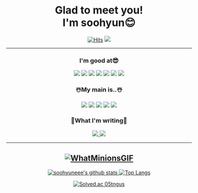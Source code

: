 <div align="center">
  <h1>Glad to meet you! <br>I'm soohyun😊</h1>

  [![Hits](https://hits.seeyoufarm.com/api/count/incr/badge.svg?url=https%3A%2F%2Fgithub.com%2Fsoohyuneeee&count_bg=%239FF7FF&title_bg=%23FFB9B9&icon=chupachups.svg&icon_color=%23FFFFFF&title=welcome&edge_flat=false)](https://hits.seeyoufarm.com) <a href="https://www.instagram.com/soohyuneeee/" target="_blank"><img src="https://img.shields.io/badge/instagram-F7819F?style=flat-square&logo=instagram&logoColor=FFFFFF"/></a> 
<hr>
  
  <h3>I'm good at😎</h3>
  <a><img src="https://img.shields.io/badge/React-00D1F7?style=flat-square&logo=React&logoColor=FFFFFF"/></a> <a><img src="https://img.shields.io/badge/HTML-F1662A?style=flat-square&logo=HTML5&logoColor=FFFFFF"/></a> <a><img src="https://img.shields.io/badge/CSS-33A9DC?style=flat-square&logo=Css3&logoColor="FFFFFF"/></a> <a><img src="https://img.shields.io/badge/JS-F7DF1E?style=flat-square&logo=Javascript&logoColor=FFFFFF"/></a> <a><img src="https://img.shields.io/badge/C-7F42C3?style=flat-square&logo=c&logoColor=FFFFFF"/></a> <a><img src="https://img.shields.io/badge/Figma-000000?style=flat-square&logo=Figma&logoColor=FFFFFF"/></a> <a><img src="https://img.shields.io/badge/Python-yellow?style=flat-square&logo=Python&logoColor=FFFFFF"/></a>
  
 <h3>☃️My main is..☃️</h3>
 <a><img src="https://img.shields.io/badge/AWS-00D1F7?style=flat-square&logo=AWS&logoColor=FFFFFF"/></a> <a><img src="https://img.shields.io/badge/Spring-green?style=flat-square&logo=Spring&logoColor=FFFFFF"/></a> <a><img src="https://img.shields.io/badge/C++-blue?style=flat-square&logo=cplusplus&logoColor=FFFFFF"/></a> <a><img src="https://img.shields.io/badge/Mysql-lightblue?style=flat-square&logo=Mysql&logoColor=FFFFFF"/></a> <a><img src="https://img.shields.io/badge/Oracle-red?style=flat-square&logo=ORACLEe&logoColor=FFFFFF"/></a>
 
 <h3>🐧What I'm writing🐧</h3>
 <a href="https://velog.io/@soohyuneeee"><img src="https://img.shields.io/badge/velog-green?style=flat-square&logo=velog&logoColor=white"/>
 <a href="https://github.com/soohyuneeee"><img src="https://img.shields.io/badge/github-black?style=flat-square&logo=github&logoColor=white"/>   
 <hr>
 
 ![WhatMinionsGIF](https://user-images.githubusercontent.com/80656686/177696998-1ff41b2e-4d20-42c7-8335-bef24a0cc776.gif)
--------------------------------------------------------------------------------

  
 ![soohyuneee's github stats](https://github-readme-stats.vercel.app/api?username=soohyuneeee&show_icons=true&theme=graywhite) ![Top Langs](https://github-readme-stats.vercel.app/api/top-langs/?username=soohyuneeee&layout=compact&theme=graywhite)


[![Solved.ac 05tngus](http://mazassumnida.wtf/api/v2/generate_badge?boj=05tngus)](https://solved.ac/05tngus)
</div>

   


